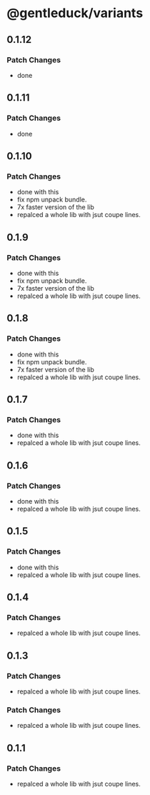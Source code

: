 # @gentleduck/variants

## 0.1.12

### Patch Changes

- done

## 0.1.11

### Patch Changes

- done

## 0.1.10

### Patch Changes

- done with this
- fix npm unpack bundle.
- 7x faster version of the lib
- repalced a whole lib with jsut coupe lines.

## 0.1.9

### Patch Changes

- done with this
- fix npm unpack bundle.
- 7x faster version of the lib
- repalced a whole lib with jsut coupe lines.

## 0.1.8

### Patch Changes

- done with this
- fix npm unpack bundle.
- 7x faster version of the lib
- repalced a whole lib with jsut coupe lines.

## 0.1.7

### Patch Changes

- done with this
- repalced a whole lib with jsut coupe lines.

## 0.1.6

### Patch Changes

- done with this
- repalced a whole lib with jsut coupe lines.

## 0.1.5

### Patch Changes

- done with this
- repalced a whole lib with jsut coupe lines.

## 0.1.4

### Patch Changes

- repalced a whole lib with jsut coupe lines.

## 0.1.3

### Patch Changes

- repalced a whole lib with jsut coupe lines.

### Patch Changes

- repalced a whole lib with jsut coupe lines.

## 0.1.1

### Patch Changes

- repalced a whole lib with jsut coupe lines.
